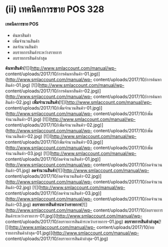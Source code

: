 # (ii)	เทคนิคการขาย POS  328

#### **เทคนิคการขาย POS**

  * ค้นหาสินค้า
  * เพิ่มจำนวนสินค้า
  * ลดจำนวนสินค้า
  * ลบรายการสินค้าระหว่างรายการ
  * ลบรายการสินค้าล่าสุด

  **ค้นหาสินค้า**[![](http://www.smlaccount.com/manual/wp-
    content/uploads/2017/10/การค้นหาสินค้า-01.jpg)](http://www.smlaccount.com/manual/wp-
    content/uploads/2017/10/การค้นหาสินค้า-01.jpg)
    [![](http://www.smlaccount.com/manual/wp-
    content/uploads/2017/10/การค้นหาสินค้า-02.jpg)](http://www.smlaccount.com/manual/wp-
    content/uploads/2017/10/การค้นหาสินค้า-02.jpg)
    **เพิ่มจำนวนสินค้า**[![](http://www.smlaccount.com/manual/wp-
    content/uploads/2017/10/เพิ่มจำนวนสินค้า-01.jpg)](http://www.smlaccount.com/manual/wp-
    content/uploads/2017/10/เพิ่มจำนวนสินค้า-01.jpg)
    [![](http://www.smlaccount.com/manual/wp-
    content/uploads/2017/10/เพิ่มจำนวนสินค้า-02.jpg)](http://www.smlaccount.com/manual/wp-
    content/uploads/2017/10/เพิ่มจำนวนสินค้า-02.jpg)
    [![](http://www.smlaccount.com/manual/wp-
    content/uploads/2017/10/เพิ่มจำนวนสินค้า-03.jpg)](http://www.smlaccount.com/manual/wp-
    content/uploads/2017/10/เพิ่มจำนวนสินค้า-03.jpg)
    [![](http://www.smlaccount.com/manual/wp-
    content/uploads/2017/10/ลดจำนวนสินค้า-01.jpg)](http://www.smlaccount.com/manual/wp-
    content/uploads/2017/10/ลดจำนวนสินค้า-01.jpg)
    **ลดจำนวนสินค้า**[![](http://www.smlaccount.com/manual/wp-
    content/uploads/2017/10/ลดจำนวนสินค้า-02.jpg)](http://www.smlaccount.com/manual/wp-
    content/uploads/2017/10/ลดจำนวนสินค้า-02.jpg)
    [![](http://www.smlaccount.com/manual/wp-
    content/uploads/2017/10/ลดจำนวนสินค้า-03.jpg)](http://www.smlaccount.com/manual/wp-
    content/uploads/2017/10/ลดจำนวนสินค้า-03.jpg)
    **ลบรายการสินค้าระหว่างรายการ**[![](http://www.smlaccount.com/manual/wp-
    content/uploads/2017/10/ลบรายการสินค้าระหว่างรายการ-01.jpg)](http://www.smlaccount.com/manual/wp-
    content/uploads/2017/10/ลบรายการสินค้าระหว่างรายการ-01.jpg)
    **ลบรายการสินค้าล่าสุด**[![](http://www.smlaccount.com/manual/wp-
    content/uploads/2017/10/ลบรายการสินค้าล่าสุด-01.jpg)](http://www.smlaccount.com/manual/wp-
    content/uploads/2017/10/ลบรายการสินค้าล่าสุด-01.jpg)  

